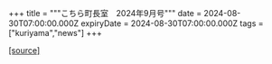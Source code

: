 +++
title = """こちら町長室　2024年9月号"""
date = 2024-08-30T07:00:00.000Z
expiryDate = 2024-08-30T07:00:00.000Z
tags = ["kuriyama","news"]
+++


[[source]](https://www.town.kuriyama.hokkaido.jp/site/mayor/28645.html)

